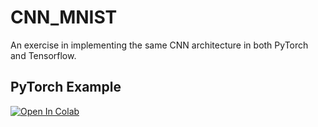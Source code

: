 # CNN_MNIST
An exercise in implementing the same CNN architecture in both PyTorch and Tensorflow.

## PyTorch Example
[![Open In Colab](https://colab.research.google.com/assets/colab-badge.svg)](https://colab.research.google.com/github/mikhailklassen/CNN_MNIST/blob/main/MNIST_PyTorch.ipynb)
